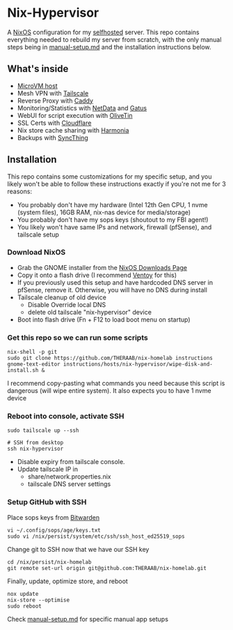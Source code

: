 # Nix-Hypervisor

A [NixOS](https://nixos.org/) configuration for my [selfhosted](https://www.reddit.com/r/selfhosted/) server.
This repo contains everything needed to rebuild my server from scratch, with the only manual steps being in [manual-setup.md](https://github.com/THERAAB/nix-homelab/blob/main/hosts/nix-hypervisor/manual-setup.md)
and the installation instructions below.

## What's inside

- [MicroVM host](https://astro.github.io/microvm.nix/)
- Mesh VPN with [Tailscale](https://tailscale.com/)
- Reverse Proxy with [Caddy](https://caddyserver.com/docs/quick-starts/reverse-proxy)
- Monitoring/Statistics with [NetData](https://www.netdata.cloud/) and [Gatus](https://github.com/TwiN/gatus)
- WebUI for script execution with [OliveTin](https://www.olivetin.app/)
- SSL Certs with [Cloudflare](https://www.cloudflare.com/)
- Nix store cache sharing with [Harmonia](https://github.com/nix-community/harmonia)
- Backups with [SyncThing](https://syncthing.net/)


## Installation

This repo contains some customizations for my specific setup, and you likely won't be able to follow these instructions exactly
if you're not me for 3 reasons:

- You probably don't have my hardware (Intel 12th Gen CPU, 1 nvme (system files), 16GB RAM, nix-nas device for media/storage)
- You probably don't have my sops keys (shoutout to my FBI agent!)
- You likely won't have same IPs and network, firewall (pfSense), and tailscale setup

### Download NixOS

- Grab the GNOME installer from the [NixOS Downloads Page](https://nixos.org/download.html#nix-install-linux)
- Copy it onto a flash drive (I recommend [Ventoy](https://www.ventoy.net/en/index.html) for this)
- If you previously used this setup and have hardcoded DNS server in pfSense, remove it. Otherwise, you will have no DNS during install
- Tailscale cleanup of old device
  - Disable Override local DNS
  - delete old tailscale "nix-hypervisor" device
- Boot into flash drive (Fn + F12 to load boot menu on startup)

### Get this repo so we can run some scripts

```console
nix-shell -p git
sudo git clone https://github.com/THERAAB/nix-homelab instructions
gnome-text-editor instructions/hosts/nix-hypervisor/wipe-disk-and-install.sh &
```

I recommend copy-pasting what commands you need because this script is dangerous (will wipe entire system). It also expects you to have 1 nvme device

### Reboot into console, activate SSH

```console
sudo tailscale up --ssh

# SSH from desktop
ssh nix-hypervisor
```

- Disable expiry from tailscale console.
- Update tailscale IP in
  - share/network.properties.nix
  - tailscale DNS server settings

### Setup GitHub with SSH

Place sops keys from [Bitwarden](https://vault.bitwarden.com/#/login)

```console
vi ~/.config/sops/age/keys.txt
sudo vi /nix/persist/system/etc/ssh/ssh_host_ed25519_sops
```

Change git to SSH now that we have our SSH key

```console
cd /nix/persist/nix-homelab
git remote set-url origin git@github.com:THERAAB/nix-homelab.git
```

Finally, update, optimize store, and reboot

```console
nox update
nix-store --optimise
sudo reboot
```

Check [manual-setup.md](https://github.com/THERAAB/nix-homelab/blob/main/hosts/nix-hypervisor/manual-setup.md) for specific manual app setups
